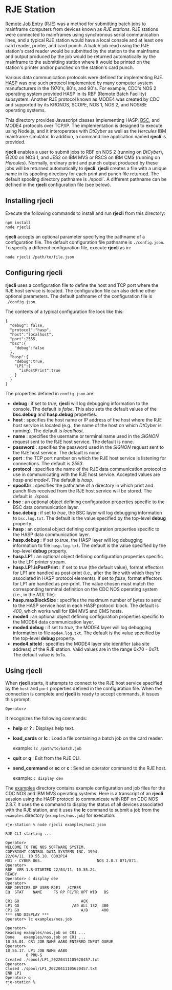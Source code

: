 # RJE Station
[Remote Job Entry](https://en.wikipedia.org/wiki/Remote_job_entry) (RJE) was a method
for submitting batch jobs to mainframe computers from devices known as *RJE
stations*. RJE stations were connected to mainframes using synchronous serial
communication lines, and a typical RJE station would have a local console and at
least one card reader, printer, and card punch. A batch job read using the RJE
station's card reader would be submitted by the station to the mainframe and output
produced by the job would be returned automatically by the mainframe to the
submitting station where it would be printed on the station's printer and/or punched
on the station's card punch.

Various data communication protocols were defined for implementing RJE.
[HASP](https://en.wikipedia.org/wiki/Houston_Automatic_Spooling_Priority) was one
such protocol implemented by many computer system manufacturers in the 1970's, 80's, and 90's. For example, CDC's NOS 2 operating system provided HASP in its RBF (Remote Batch
Facility) subsystem. Another RJE protocol known as MODE4 was created by CDC and
supported by its KRONOS, SCOPE, NOS 1, NOS 2, and NOS/BE operating systems.

This directory provides Javascript classes implementing HASP,
[BSC](https://en.wikipedia.org/wiki/Binary_Synchronous_Communications), and MODE4
protocols over TCP/IP. The implementation is designed to execute using Node.js, and it
interoperates with *DtCyber* as well as the *Hercules* IBM mainframe simulator. In
addition, a command line application named **rjecli** is provided.

**rjecli** enables a user to submit jobs to RBF on NOS 2 (running on *DtCyber*), EI200
on NOS 1, and JES2 on IBM MVS or RSCS on IBM CMS (running on *Hercules*). Normally,
ordinary print and punch output produced by these jobs will be returned automatically to
**rjecli**. **rjecli** creates a file with a unique name in its spooling directory for
each print and punch file returned. The default spooling directory pathname is
./spool`. A different pathname can be defined in the **rjecli** configuration file (see
below). 

## Installing rjecli
Execute the following commands to install and run **rjecli** from this directory:

    npm install
    node rjecli

**rjecli** accepts an optional parameter specifying the pathname of a configuration file. The default configuration file pathname is `./config.json`. To specify a different configuration file, execute **rjecli** as in:

    node rjecli /path/to/file.json

## Configuring rjecli
**rjecli** uses a configuration file to define the host and TCP port where the RJE
host service is located. The configuration file can also define other optional 
parameters. The default pathname of the configuration file is `./config.json`.

The contents of a typical configuration file look like this:

```
{
  "debug": false,
  "protocol":"hasp",
  "host":"localhost",
  "port":2555,
  "bsc":{
    "debug":false
  },
  "hasp":{
    "debug":true,
    "LP1":{
      "isPostPrint":true
    }
  }
}
```

The properties defined in `config.json` are:
- **debug** : if set to *true*, **rjecli** will log debugging information to the console. The default is *false*. This also sets the default values of the **bsc.debug** and **hasp.debug** properties.
- **host** : specifies the host name or IP address of the host where the RJE host service is located (e.g., the name of the host on which *DtCyber* is running). The default is *localhost*.
- **name** : specifies the username or terminal name used in the *SIGNON* request
sent to the RJE host service. The default is none.
- **password** : specifies the password used in the *SIGNON* request sent to the RJE
host service. The default is none.
- **port** : the TCP port number on which the RJE host service is listening for connections. The default is *2553*.
- **protocol** : specifies the name of the RJE data communication protocol to use in
communicating with the RJE host service. Accepted values are *hasp* and *mode4*. The
default is *hasp*. 
- **spoolDir** : specifies the pathname of a directory in which print and punch files
received from the RJE host service will be stored. The default is *./spool*.
- **bsc** : an optional object defining configuration properties specific to the BSC data communication layer.
- **bsc.debug** : if set to *true*, the BSC layer will log debugging information to `bsc.log.txt`. The default is the value specified by the top-level **debug**
property.
- **hasp** : an optional object defining configuration properties specific to the HASP data communication layer.
- **hasp.debug** : if set to *true*, the HASP layer will log debugging information to file `hasp.log.txt`. The default is the value specified by the top-level **debug**
property.
- **hasp.LP1** : an optional object defining configuration properties specific to the LP1 printer stream.
- **hasp.LP1.isPostPrint** : if set to *true* (the default value), format effectors
for LP1 are handled as post-print (i.e., after the line with which they're associated
in HASP protocol elements). If set to *false*, format effectors for LP1 are handled
as pre-print. The value chosen must match the corresponding terminal definition
on the CDC NOS operating system (i.e., in the *NDL* file).
- **hasp.maxBlockSize** : specifies the maximum number of bytes to send to the HASP
service host in each HASP protocol block. The default is *400*, which works well for
IBM MVS and CMS hosts.
- **mode4** : an optional object defining configuration properties specific to the MODE4 data communication layer.
- **mode4.debug** : if set to *true*, the MODE4 layer will log debugging information to file `mode4.log.txt`. The default is the value specified by the top-level
**debug** property.
- **mode4.siteId** : specifies the MODE4 layer site identifier (aka site address)
of the RJE station. Valid values are in the range 0x70 - 0x7f. The default value
is `0x7a`.

## Using rjecli
When **rjecli** starts, it attempts to connect to the RJE host service specified by the `host` and `port` properties defined in the configuration file. When the
connection is complete and **rjecli** is ready to accept commands, it issues this
prompt:

    Operator> 

It recognizes the following commands:

- **help** or **?** : Displays help text.

- **load_cards** or **lc** : Load a file containing a batch job on the card reader.

  example: `lc /path/to/batch.job`

- **quit** or **q** : Exit from the RJE CLI.

- **send_command** or **sc** or **c** : Send an operator command to the RJE host.

  example: `c display dev`

The [examples](examples) directory contains example configuration and job files for the
CDC NOS and IBM MVS operating systems. Here is a transcript of an **rjecli** session
using the HASP protocol to communicate with RBF on CDC NOS 2.8.7. It uses the **c**
command to display the status of all devices associated with the RJE station, and it
uses the **lc** command to submit a job from the `examples` directory
(`examples/nos.job`) for execution:
```
rje-station % node rjecli examples/nos2.json

RJE CLI starting ...

Operator>
WELCOME TO THE NOS SOFTWARE SYSTEM.
COPYRIGHT CONTROL DATA SYSTEMS INC. 1994.
22/04/11. 10.55.18. CO02P14
M01 - CYBER 865.                        NOS 2.8.7 871/871.
Operator>
RBF  VER 1.8-STARTED 22/04/11. 10.55.24.
READY
Operator> c display dev
Operator>
RBF DEVICES OF USER RJE1   /CYBER
EQ  STAT    NAME     FS RP FC/TR OPT WID   BS

CR1 GO                           ACK
LP1 GO                       /A9 ALL 132  400
CP1 GO                           A/B      400
*** END DISPLAY ***
Operator> lc examples/nos.job

Operator>
Reading examples/nos.job on CR1 ...
Done    examples/nos.job on CR1 ...
10.56.01. CR1 JOB NAME AABO ENTERED INPUT QUEUE
Operator>
10.56.17. LP1 JOB NAME AABO
         6 PRU-S
Created ./spool/LP1_20220411105620457.txt
Operator>
Closed ./spool/LP1_20220411105620457.txt
END LP1
Operator> q
rje-station %
```

